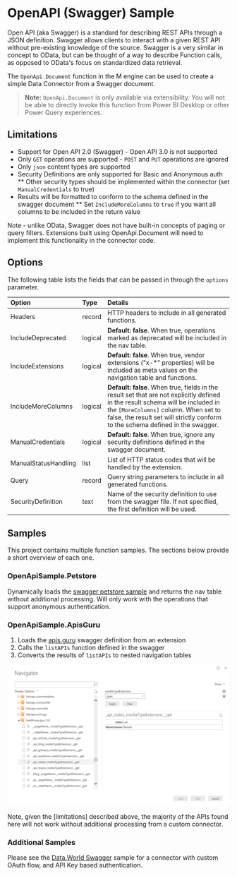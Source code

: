 ﻿# OpenAPI (Swagger) Sample

Open API (aka Swagger) is a standard for describing REST APIs through a JSON definition. 
Swagger allows clients to interact with a given REST API without pre-existing knowledge of the source. 
Swagger is a very similar in concept to OData, but can be thought of a way to describe Function calls, as opposed to OData's focus on standardized data retrieval.

The `OpenApi.Document` function in the M engine can be used to create a simple Data Connector from a Swagger document. 

> **Note:** `OpenApi.Document` is only available via extensibility. You will not be able to directly invoke this function from Power BI Desktop or other Power Query experiences. 

## Limitations

* Support for Open API 2.0 (Swagger) - Open API 3.0 is not supported
* Only `GET` operations are supported - `POST` and `PUT` operations are ignored
* Only `json` content types are supported
* Security Definitions are only supported for Basic and Anonymous auth
** Other security types should be implemented within the connector (set `ManualCredentials` to true)
* Results will be formatted to conform to the schema defined in the swagger document
** Set `IncludeMoreColumns` to `true` if you want all columns to be included in the return value

Note - unlike OData, Swagger does not have built-in concepts of paging or query filters.
Extensions built using OpenApi.Document will need to implement this functionality in the connector code.

## Options

The following table lists the fields that can be passed in through the `options` parameter.

|Option                |Type    |Details                                             |
|:---------------------|:-------|:---------------------------------------------------|
|Headers			   |record  | HTTP headers to include in all generated functions.|
|IncludeDeprecated	   |logical | **Default: false**. When true, operations marked as deprecated will be included in the nav table. |
|IncludeExtensions	   |logical | **Default: false**. When true, vendor extensions ("x-*" properties) will be included as meta values on the navigation table and functions. |
|IncludeMoreColumns	   |logical | **Default: false**. When true, fields in the result set that are not explicitly defined in the result schema will be included in the `[MoreColumns]` column. When set to false, the result set will strictly conform to the schema defined in the swagger. |
|ManualCredentials	   |logical | **Default: false**. When true, ignore any security definitions defined in the swagger document. |
|ManualStatusHandling  |list    | List of HTTP status codes that will be handled by the extension. | 
|Query				   |record  | Query string parameters to include in all generated functions. |
|SecurityDefinition	   |text    | Name of the security definition to use from the swagger file. If not specified, the first definition will be used. |

## Samples 

This project contains multiple function samples. The sections below provide a short overview of each one.

### OpenApiSample.Petstore

Dynamically loads the [swagger petstore sample](http://petstore.swagger.io/v2/swagger.json) and returns the nav table without additional processing.
Will only work with the operations that support anonymous authentication.

### OpenApiSample.ApisGuru

1. Loads the [apis.guru](http://apis.guru/) swagger definition from an extension 
2. Calls the `listAPIs` function defined in the swagger
3. Converts the results of `listAPIs` to nested navigation tables

![apis.guru navigation table](../../blobs/openapi_apigurus.png)

Note, given the [limitations] described above, the majority of the APIs found here will not work without additional processing from a custom connector.

### Additional Samples

Please see the [Data.World Swagger](../DataWorldSwagger) sample for a connector with custom OAuth flow, and API Key based authentication. 

